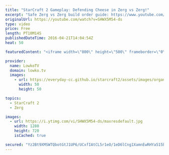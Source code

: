 ```yaml
---
title: "StarCraft 2 Gameplay: Defending Cheese in Zerg vs Zerg!"
excerpt: "Safe Zerg vs Zerg build order guide: https://www.youtube.com/watch?v=-Hqgyx6z-6E  In this live game of StarCraft 2: Legacy of the Void I play a Zerg versus Zerg on one of the smallest maps in the current map pool. Because the map is so small, the chances of my opponent opening up with an aggressive push"
originalUrl: https://youtube.com/watch?v=SHWX5M54-ds
type: video
price: Free
length: PT10M14S
publishedDateTime: 2016-04-21T14:04:54Z
heat: 50

featuredContent: "<iframe width=\"800\" height=\"500\" frameborder=\"0\" src=\"https://www.youtube.com/embed/SHWX5M54-ds\" allow=\"accelerometer; autoplay; encrypted-media; gyroscope; picture-in-picture\" allowfullscreen></iframe>"

provider:
  name: LowkoTV
  domain: lowko.tv
  images:
    - url: https://everyday-cc.github.io/starcraft2/assets/images/organizations/lowko.tv-50x50.jpg
      width: 50
      height: 50

topics:
  - StarCraft 2
  - Zerg

images:
  - url: https://i.ytimg.com/vi/SHWX5M54-ds/maxresdefault.jpg
    width: 1280
    height: 720
    isCached: true

secured: "Yz2Bt9XMSWTQbotGtJ1UP6/UCxfIAtCL5r1eO/1eD6lCng1XamnEwRHYa515bZdkOplvnN7FKhRmgoyN46Tk8RsY4ym9DTr7SaI2ZY2iaFuQGfo1X2rC97Q86TKC9nRvFNQvW4RE58Tz9TQGBcoGs5zTxIx97aRcb5AzCqpcx6O3qhziaYq+4BSZsPppeYQbHBR5UMLVL2m81I9SJ1yDMx1kY1HM2iuzh8PU9RmC7gB7gctP4G9wrPR9ibifJDXVG0hA3cg8THijaslFmvRBZGf7WflCG0L/+5MU5OQnEZm7PP8hjEIkgmlelddzMJcMclukw0GGqPDNRfc11148Ya2DGhXIgGIIO+loXeMqfBAdW/3kXppbKkU9pnl+H1hAn2hBTp/ORXAq6r5Gzm8fkACSjdmebQmvw/xU4jd6uLw=;OgrVUKk1IbEpIEggy0u6lg=="
---
```



